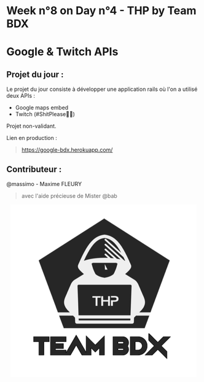 # Week n°8 on Day n°4 - THP by Team BDX
# Google & Twitch APIs

## Projet du jour :

Le projet du jour consiste à développer une application rails où l'on a utilisé deux APIs :
  - Google maps embed
  - Twitch (\#ShitPlease☝🏻)

Projet non-validant.

Lien en production :

> https://google-bdx.herokuapp.com/

## Contributeur :

@massimo - Maxime FLEURY

> avec l'aide précieuse de Mister @bab

<p align="center">
  <img src="THP_BDX.png"/>
</p>
